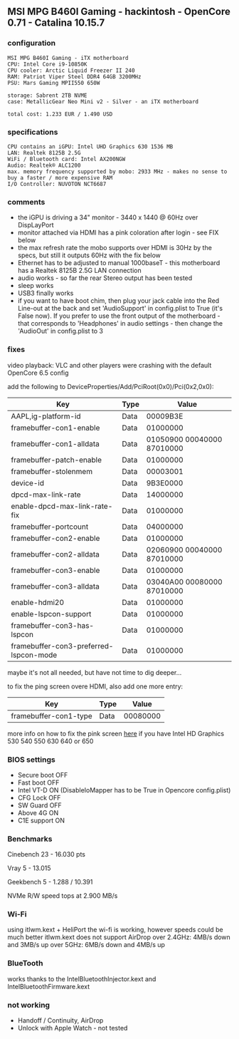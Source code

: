 

## MSI MPG B460I Gaming - hackintosh - OpenCore 0.71 - Catalina 10.15.7

###  configuration

```
MSI MPG B460I Gaming - iTX motherboard
CPU: Intel Core i9-10850K
CPU cooler: Arctic Liquid Freezer II 240
RAM: Patriot Viper Steel DDR4 64GB 3200MHz
PSU: Mars Gaming MPII550 650W

storage: Sabrent 2TB NVME
case: MetallicGear Neo Mini v2 - Silver - an iTX motherboard

total cost: 1.233 EUR / 1.490 USD
```

###  specifications

```
CPU contains an iGPU: Intel UHD Graphics 630 1536 MB
LAN: Realtek 8125B 2.5G
WiFi / Bluetooth card: Intel AX200NGW
Audio: Realtek® ALC1200
max. memory frequency supported by mobo: 2933 MHz - makes no sense to buy a faster / more expensive RAM
I/O Controller: NUVOTON NCT6687
```


###  comments

- the iGPU is driving a 34" monitor - 3440 x 1440 @ 60Hz over DispLayPort
- monitor attached via HDMI has a pink coloration after login - see FIX below
- the max refresh rate the mobo supports over HDMI is 30Hz by the specs, but still it outputs 60Hz with the fix below
- Ethernet has to be adjusted to manual 1000baseT - this motherboard has a Realtek 8125B 2.5G LAN connection
- audio works - so far the rear Stereo output has been tested
- sleep works
- USB3 finally works
- if you want to have boot chim, then plug your jack cable into the Red Line-out at the back and set 'AudioSupport' in config.plist to True (it's False now). If you prefer to use the front output of the motherboard - that corresponds to 'Headphones' in audio settings - then change the 'AudioOut' in config.plist to 3

###  fixes

video playback: VLC and other players were crashing with the default OpenCore 6.5 config

add the following to DeviceProperties/Add/PciRoot(0x0)/Pci(0x2,0x0):


| Key | Type | Value |
| ------------- | ------------- | ------------- |
| AAPL,ig-platform-id | Data | 00009B3E |
| framebuffer-con1-enable | Data | 01000000 |
| framebuffer-con1-alldata | Data | 01050900 00040000 87010000 |
| framebuffer-patch-enable | Data | 01000000 |
| framebuffer-stolenmem | Data | 00003001 |
| device-id | Data | 9B3E0000 |
| dpcd-max-link-rate | Data | 14000000 |
| enable-dpcd-max-link-rate-fix | Data | 01000000 |
| framebuffer-portcount | Data | 04000000 |
| framebuffer-con2-enable | Data | 01000000 |
| framebuffer-con2-alldata | Data | 02060900 00040000 87010000 |
| framebuffer-con3-enable | Data | 01000000 |
| framebuffer-con3-alldata | Data | 03040A00 00080000 87010000 |
| enable-hdmi20 | Data | 01000000 |
| enable-lspcon-support | Data | 01000000 |
| framebuffer-con3-has-lspcon | Data | 01000000 |
| framebuffer-con3-preferred-lspcon-mode | Data | 01000000 |

maybe it's not all needed, but have not time to dig deeper...

to fix the ping screen overe HDMI, also add one more entry:

| Key | Type | Value |
| ------------- | ------------- | ------------- |
| framebuffer-con1-type | Data | 00080000 |

more info on how to fix the pink screen [here](https://elitemacx86.com/threads/pink-screen-on-intel-hd-and-uhd-graphics-on-macos-sierra-and-later-on-desktops-clover-opencore.434/) if you have Intel HD Graphics 530 540 550 630 640 or 650


###  BIOS settings

- Secure boot OFF
- Fast boot OFF
- Intel VT-D ON (DisableIoMapper has to be True in Opencore config.plist)
- CFG Lock OFF
- SW Guard OFF
- Above 4G ON
- C1E support ON


###  Benchmarks

Cinebench 23 - 16.030 pts

Vray 5 - 13.015

Geekbench 5 - 1.288 / 10.391

NVMe R/W speed tops at 2.900 MB/s

###  Wi-Fi

using itlwm.kext + HeliPort the wi-fi is working, however speeds could be much better
itlwm.kext does not support AirDrop
over 2.4GHz: 4MB/s down and 3MB/s up
over 5GHz: 6MB/s down and 4MB/s up

###  BlueTooth

works thanks to the IntelBluetoothInjector.kext and IntelBluetoothFirmware.kext

###  not working

- Handoff / Continuity, AirDrop
- Unlock with Apple Watch - not tested
